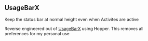 ## UsageBarX

Keep the status bar at normal height even when Activites are active

Reverse engineered out of [UsageBarX](http://cydia.saurik.com/package/com.justinpetkovic.sub/) using Hopper. This removes all preferences for my personal use
